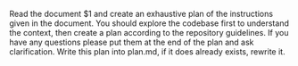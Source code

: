 Read the document $1 and create an exhaustive plan of the instructions given in
the document. You should explore the codebase first to understand the context,
then create a plan according to the repository guidelines.
If you have any questions please put them at the end of the plan and ask
clarification.
Write this plan into plan.md, if it does already exists, rewrite it.
